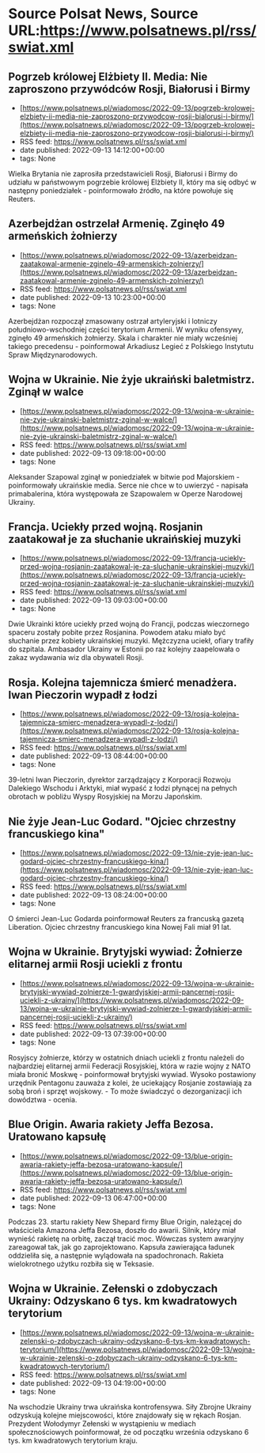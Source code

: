 # Source Polsat News, Source URL:https://www.polsatnews.pl/rss/swiat.xml

## Pogrzeb królowej Elżbiety II. Media: Nie zaproszono przywódców Rosji, Białorusi i Birmy
 - [https://www.polsatnews.pl/wiadomosc/2022-09-13/pogrzeb-krolowej-elzbiety-ii-media-nie-zaproszono-przywodcow-rosji-bialorusi-i-birmy/](https://www.polsatnews.pl/wiadomosc/2022-09-13/pogrzeb-krolowej-elzbiety-ii-media-nie-zaproszono-przywodcow-rosji-bialorusi-i-birmy/)
 - RSS feed: https://www.polsatnews.pl/rss/swiat.xml
 - date published: 2022-09-13 14:12:00+00:00
 - tags: None

Wielka Brytania nie zaprosiła przedstawicieli Rosji, Białorusi i Birmy do udziału w państwowym pogrzebie królowej Elżbiety II, który ma się odbyć w następny poniedziałek - poinformowało źródło, na które powołuje się Reuters.

## Azerbejdżan ostrzelał Armenię. Zginęło 49 armeńskich żołnierzy
 - [https://www.polsatnews.pl/wiadomosc/2022-09-13/azerbejdzan-zaatakowal-armenie-zginelo-49-armenskich-zolnierzy/](https://www.polsatnews.pl/wiadomosc/2022-09-13/azerbejdzan-zaatakowal-armenie-zginelo-49-armenskich-zolnierzy/)
 - RSS feed: https://www.polsatnews.pl/rss/swiat.xml
 - date published: 2022-09-13 10:23:00+00:00
 - tags: None

Azerbejdżan rozpoczął zmasowany ostrzał artyleryjski i lotniczy południowo-wschodniej części terytorium Armenii. W wyniku ofensywy, zginęło 49 armeńskich żołnierzy. Skala i charakter nie miały wcześniej takiego precedensu - poinformował Arkadiusz Legieć z Polskiego Instytutu Spraw Międzynarodowych.

## Wojna w Ukrainie. Nie żyje ukraiński baletmistrz. Zginął w walce
 - [https://www.polsatnews.pl/wiadomosc/2022-09-13/wojna-w-ukrainie-nie-zyje-ukrainski-baletmistrz-zginal-w-walce/](https://www.polsatnews.pl/wiadomosc/2022-09-13/wojna-w-ukrainie-nie-zyje-ukrainski-baletmistrz-zginal-w-walce/)
 - RSS feed: https://www.polsatnews.pl/rss/swiat.xml
 - date published: 2022-09-13 09:18:00+00:00
 - tags: None

Aleksander Szapowal zginął w poniedziałek w bitwie pod Majorskiem - poinformowały ukraińskie media. Serce nie chce w to uwierzyć - napisała primabalerina, która występowała ze Szapowalem w Operze Narodowej Ukrainy.

## Francja. Uciekły przed wojną. Rosjanin zaatakował je za słuchanie ukraińskiej muzyki
 - [https://www.polsatnews.pl/wiadomosc/2022-09-13/francja-uciekly-przed-wojna-rosjanin-zaatakowal-je-za-sluchanie-ukrainskiej-muzyki/](https://www.polsatnews.pl/wiadomosc/2022-09-13/francja-uciekly-przed-wojna-rosjanin-zaatakowal-je-za-sluchanie-ukrainskiej-muzyki/)
 - RSS feed: https://www.polsatnews.pl/rss/swiat.xml
 - date published: 2022-09-13 09:03:00+00:00
 - tags: None

Dwie Ukrainki które uciekły przed wojną do Francji, podczas wieczornego spaceru zostały pobite przez Rosjanina. Powodem ataku miało być słuchanie przez kobiety ukraińskiej muzyki. Mężczyzna uciekł, ofiary trafiły do szpitala. Ambasador Ukrainy w Estonii po raz kolejny zaapelowała o zakaz wydawania wiz dla obywateli Rosji.

## Rosja. Kolejna tajemnicza śmierć menadżera. Iwan Pieczorin wypadł z łodzi
 - [https://www.polsatnews.pl/wiadomosc/2022-09-13/rosja-kolejna-tajemnicza-smierc-menadzera-wypadl-z-lodzi/](https://www.polsatnews.pl/wiadomosc/2022-09-13/rosja-kolejna-tajemnicza-smierc-menadzera-wypadl-z-lodzi/)
 - RSS feed: https://www.polsatnews.pl/rss/swiat.xml
 - date published: 2022-09-13 08:44:00+00:00
 - tags: None

39-letni Iwan Pieczorin, dyrektor zarządzający z Korporacji Rozwoju Dalekiego Wschodu i Arktyki, miał wypaść z łodzi płynącej na pełnych obrotach w pobliżu Wyspy Rosyjskiej na Morzu Japońskim.

## Nie żyje Jean-Luc Godard. "Ojciec chrzestny francuskiego kina"
 - [https://www.polsatnews.pl/wiadomosc/2022-09-13/nie-zyje-jean-luc-godard-ojciec-chrzestny-francuskiego-kina/](https://www.polsatnews.pl/wiadomosc/2022-09-13/nie-zyje-jean-luc-godard-ojciec-chrzestny-francuskiego-kina/)
 - RSS feed: https://www.polsatnews.pl/rss/swiat.xml
 - date published: 2022-09-13 08:24:00+00:00
 - tags: None

O śmierci Jean-Luc Godarda poinformował Reuters za francuską gazetą Liberation. Ojciec chrzestny francuskiego kina Nowej Fali miał 91 lat.

## Wojna w Ukrainie. Brytyjski wywiad: Żołnierze elitarnej armii Rosji uciekli z frontu
 - [https://www.polsatnews.pl/wiadomosc/2022-09-13/wojna-w-ukrainie-brytyjski-wywiad-zolnierze-1-gwardyjskiej-armii-pancernej-rosji-uciekli-z-ukrainy/](https://www.polsatnews.pl/wiadomosc/2022-09-13/wojna-w-ukrainie-brytyjski-wywiad-zolnierze-1-gwardyjskiej-armii-pancernej-rosji-uciekli-z-ukrainy/)
 - RSS feed: https://www.polsatnews.pl/rss/swiat.xml
 - date published: 2022-09-13 07:39:00+00:00
 - tags: None

Rosyjscy żołnierze, którzy w ostatnich dniach uciekli z frontu należeli do najbardziej elitarnej armii Federacji Rosyjskiej, która w razie wojny z NATO miała bronić Moskwę - poinformował brytyjski wywiad. Wysoko postawiony urzędnik Pentagonu zauważa z kolei, że uciekający Rosjanie zostawiają za sobą broń i sprzęt wojskowy. - To może świadczyć o dezorganizacji ich dowództwa - ocenia.

## Blue Origin. Awaria rakiety Jeffa Bezosa. Uratowano kapsułę
 - [https://www.polsatnews.pl/wiadomosc/2022-09-13/blue-origin-awaria-rakiety-jeffa-bezosa-uratowano-kapsule/](https://www.polsatnews.pl/wiadomosc/2022-09-13/blue-origin-awaria-rakiety-jeffa-bezosa-uratowano-kapsule/)
 - RSS feed: https://www.polsatnews.pl/rss/swiat.xml
 - date published: 2022-09-13 06:47:00+00:00
 - tags: None

Podczas 23. startu rakiety New Shepard firmy Blue Origin, należącej do właściciela Amazona Jeffa Bezosa, doszło do awarii. Silnik, który miał wynieść rakietę na orbitę, zaczął tracić moc. Wówczas system awaryjny zareagował tak, jak go zaprojektowano. Kapsuła zawierająca ładunek oddzieliła się, a następnie wylądowała na spadochronach. Rakieta wielokrotnego użytku rozbiła się w Teksasie.

## Wojna w Ukrainie. Zełenski o zdobyczach Ukrainy: Odzyskano 6 tys. km kwadratowych terytorium
 - [https://www.polsatnews.pl/wiadomosc/2022-09-13/wojna-w-ukrainie-zelenski-o-zdobyczach-ukrainy-odzyskano-6-tys-km-kwadratowych-terytorium/](https://www.polsatnews.pl/wiadomosc/2022-09-13/wojna-w-ukrainie-zelenski-o-zdobyczach-ukrainy-odzyskano-6-tys-km-kwadratowych-terytorium/)
 - RSS feed: https://www.polsatnews.pl/rss/swiat.xml
 - date published: 2022-09-13 04:19:00+00:00
 - tags: None

Na wschodzie Ukrainy trwa ukraińska kontrofensywa. Siły Zbrojne Ukrainy odzyskują kolejne miejscowości, które znajdowały się w rękach Rosjan. Prezydent Wołodymyr Zełenski w wystąpieniu w mediach społecznościowych poinformował, że od początku września odzyskano 6 tys. km kwadratowych terytorium kraju.
